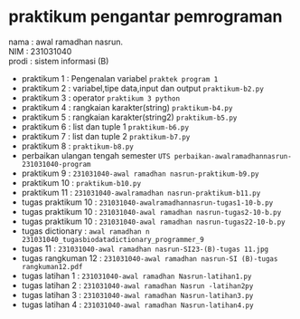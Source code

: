 # praktikum pengantar pemrograman
<div> nama : awal ramadhan nasrun. <div>
<div> NIM : 231031040 <div>
<div> prodi : sistem informasi (B) <div>

* praktikum 1 : Pengenalan variabel `praktek program 1`
* praktikum 2 : variabel,tipe data,input dan output `praktikum-b2.py`
* praktikum 3 : operator `praktikum 3 python`
* praktikum 4 : rangkaian karakter(string) `praktikum-b4.py`
* praktikum 5 : rangkaian karakter(string2) `praktikum-b5.py`
* praktikum 6 : list dan tuple 1 `praktikum-b6.py`
* praktikum 7 : list dan tuple 2 `praktikum-b7.py`
* praktikum 8 : `praktikum-b8.py`
* perbaikan ulangan tengah semester `UTS perbaikan-awalramadhannasrun-231031040-program`
* praktikum 9 : `231031040-awal ramadhan nasrun-praktikum-b9.py`
* praktikum 10 : `praktikum-b10.py`
* praktikum 11 : `231031040-awalramadhan nasrun-praktikum-b11.py`
* tugas praktikum 10 : `231031040-awalramadhannasrun-tugas1-10-b.py`
* tugas praktikum 10 : `231031040-awal ramadhan nasrun-tugas2-10-b.py`
* tugas praktikum 10 : `231031040-awal ramadhan nasrun-tugas22-10-b.py`
* tugas dictionary : `awal ramadhan n 231031040_tugasbiodatadictionary_programmer_9`
* tugas 11 : `231031040-awal ramadhan nasrun-SI23-(B)-tugas 11.jpg`
* tugas rangkuman 12 : `231031040-awal ramadhan nasrun-SI (B)-tugas rangkuman12.pdf`
* tugas latihan 1 : `231031040-awal ramadhan Nasrun-latihan1.py`
* tugas latihan 2 : `231031040-awal ramadhan Nasrun -latihan2py`
* tugas latihan 3 : `231031040-awal ramadhan Nasrun-latihan3.py`
* tugas latihan 4 : `231031040-awal ramadhan Nasrun-latihan4.py`

